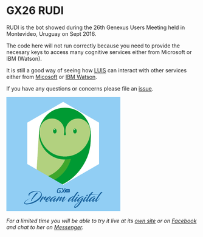 # GX26 RUDI

RUDI is the bot showed during the 26th Genexus Users Meeting held in Montevideo, Uruguay on Sept 2016.

The code here will not run correctly because you need to provide the necesary keys to access many cognitive services either from Microsoft or IBM (Watson).

It is still a good way of seeing how [LUIS](luis.ai/) can interact with other services either from [Micosoft](https://www.microsoft.com/cognitive-services) or [IBM Watson](http://www.ibm.com/watson/).

If you have any questions or concerns please file an [issue](https://github.com/sebagomez/GX26Bot/issues).

<img src="res//RUDIGX26.png" alt="GX26 RUDI" height="300">

_For a limited time you will be able to try it live at its [own site](http://gxrudi.azurewebsites.net/) or on [Facebook](facebook.com/gxrudi) and chat to her on [Messenger](https://www.messenger.com/t/gxrudi)._
